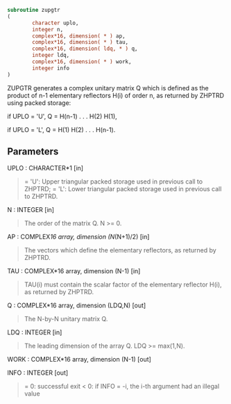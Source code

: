 ```fortran
subroutine zupgtr
(
        character uplo,
        integer n,
        complex*16, dimension( * ) ap,
        complex*16, dimension( * ) tau,
        complex*16, dimension( ldq, * ) q,
        integer ldq,
        complex*16, dimension( * ) work,
        integer info
)
```

ZUPGTR generates a complex unitary matrix Q which is defined as the
product of n-1 elementary reflectors H(i) of order n, as returned by
ZHPTRD using packed storage:

if UPLO = 'U', Q = H(n-1) . . . H(2) H(1),

if UPLO = 'L', Q = H(1) H(2) . . . H(n-1).

## Parameters
UPLO : CHARACTER*1 [in]
> = 'U': Upper triangular packed storage used in previous
> call to ZHPTRD;
> = 'L': Lower triangular packed storage used in previous
> call to ZHPTRD.

N : INTEGER [in]
> The order of the matrix Q. N >= 0.

AP : COMPLEX*16 array, dimension (N*(N+1)/2) [in]
> The vectors which define the elementary reflectors, as
> returned by ZHPTRD.

TAU : COMPLEX*16 array, dimension (N-1) [in]
> TAU(i) must contain the scalar factor of the elementary
> reflector H(i), as returned by ZHPTRD.

Q : COMPLEX*16 array, dimension (LDQ,N) [out]
> The N-by-N unitary matrix Q.

LDQ : INTEGER [in]
> The leading dimension of the array Q. LDQ >= max(1,N).

WORK : COMPLEX*16 array, dimension (N-1) [out]

INFO : INTEGER [out]
> = 0:  successful exit
> < 0:  if INFO = -i, the i-th argument had an illegal value

